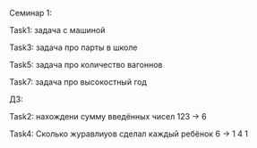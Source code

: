 Семинар 1:

Task1: задача с машиной

Task3: задача про парты в школе

Task5: задача про количество вагоннов

Task7: задача про высокостный год

ДЗ:

Task2: нахождени сумму введённых чисел 123 -> 6

Task4: Сколько журавлиуов сделал каждый ребёнок 6 -> 1 4 1

